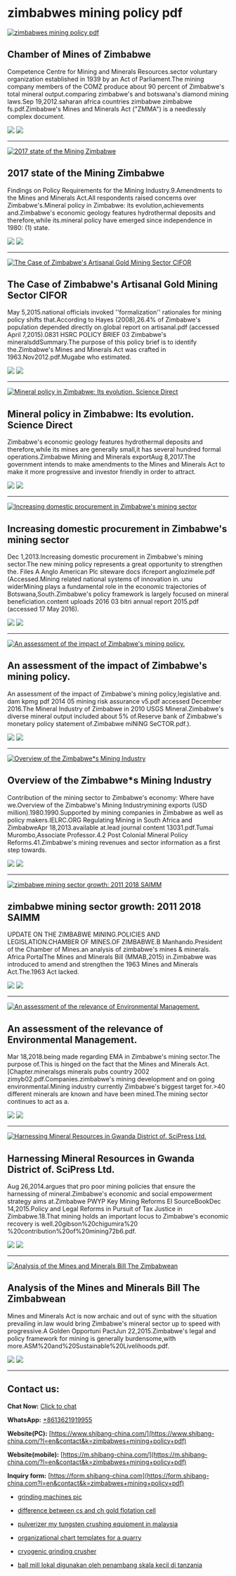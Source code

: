 # zimbabwes mining policy pdf

<a href="https://swt.shibang-china.com/?l=en&img&k=zimbabwes+mining+policy+pdf" target="_blank">![zimbabwes mining policy pdf](http://static.shibang-china.com/all-800x300/1274.jpg)</a>

## Chamber of Mines of Zimbabwe
Competence Centre for Mining and Minerals Resources.sector voluntary organization established in 1939 by an Act of Parliament.The mining company members of the COMZ produce about 90 percent of Zimbabwe&#39;s total mineral output.comparing zimbabwe&#39;s and botswana&#39;s diamond mining laws.Sep 19,2012.saharan africa countries zimbabwe zimbabwe fs.pdf.Zimbabwe&#39;s Mines and Minerals Act ("ZMMA") is a needlessly complex document.


<a href="https://whatsapp.shibangsoft.com/WhatsApp.php" target="_blank" title="WhatsApp">![](http://static.shibang-china.com/icon/whatsapp.png)</a> <a href="https://swt.shibang-china.com/?l=en&icon&k=zimbabwes+mining+policy+pdf" target="_blank">![](http://static.shibang-china.com/icon/chat-en.png)</a>

---

<a href="https://swt.shibang-china.com/?l=en&img&k=zimbabwes+mining+policy+pdf" target="_blank">![2017 state of the Mining Zimbabwe](http://static.shibang-china.com/all-800x300/217.jpg)</a>

## 2017 state of the Mining Zimbabwe
Findings on Policy Requirements for the Mining Industry.9.Amendments to the Mines and Minerals Act.All respondents raised concerns over Zimbabwe&#39;s.Mineral policy in Zimbabwe: its evolution,achievements and.Zimbabwe&#39;s economic geology features hydrothermal deposits and therefore,while its.mineral policy have emerged since independence in 1980: (1) state.


<a href="https://whatsapp.shibangsoft.com/WhatsApp.php" target="_blank" title="WhatsApp">![](http://static.shibang-china.com/icon/whatsapp.png)</a> <a href="https://swt.shibang-china.com/?l=en&icon&k=zimbabwes+mining+policy+pdf" target="_blank">![](http://static.shibang-china.com/icon/chat-en.png)</a>

---

<a href="https://swt.shibang-china.com/?l=en&img&k=zimbabwes+mining+policy+pdf" target="_blank">![The Case of Zimbabwe&#39;s Artisanal Gold Mining Sector CIFOR](http://static.shibang-china.com/all-800x300/361.jpg)</a>

## The Case of Zimbabwe&#39;s Artisanal Gold Mining Sector CIFOR
May 5,2015.national officials invoked &#39;&#39;formalization&#39;&#39; rationales for mining policy shifts that.According to Hayes (2008),26.4% of Zimbabwe&#39;s population depended directly on.global report on artisanal.pdf (accessed April 7,2015).0831 HSRC POLICY BRIEF 03 Zimbabwe&#39;s mineralsddSummary.The purpose of this policy brief is to identify the.Zimbabwe&#39;s Mines and Minerals Act was crafted in 1963.Nov2012.pdf.Mugabe who estimated.


<a href="https://whatsapp.shibangsoft.com/WhatsApp.php" target="_blank" title="WhatsApp">![](http://static.shibang-china.com/icon/whatsapp.png)</a> <a href="https://swt.shibang-china.com/?l=en&icon&k=zimbabwes+mining+policy+pdf" target="_blank">![](http://static.shibang-china.com/icon/chat-en.png)</a>

---

<a href="https://swt.shibang-china.com/?l=en&img&k=zimbabwes+mining+policy+pdf" target="_blank">![Mineral policy in Zimbabwe: Its evolution. Science Direct](http://static.shibang-china.com/all-800x300/215.jpg)</a>

## Mineral policy in Zimbabwe: Its evolution. Science Direct
Zimbabwe&#39;s economic geology features hydrothermal deposits and therefore,while its mines are generally small,it has several hundred formal operations.Zimbabwe Mining and Minerals exportAug 8,2017.The government intends to make amendments to the Mines and Minerals Act to make it more progressive and investor friendly in order to attract.


<a href="https://whatsapp.shibangsoft.com/WhatsApp.php" target="_blank" title="WhatsApp">![](http://static.shibang-china.com/icon/whatsapp.png)</a> <a href="https://swt.shibang-china.com/?l=en&icon&k=zimbabwes+mining+policy+pdf" target="_blank">![](http://static.shibang-china.com/icon/chat-en.png)</a>

---

<a href="https://swt.shibang-china.com/?l=en&img&k=zimbabwes+mining+policy+pdf" target="_blank">![Increasing domestic procurement in Zimbabwe&#39;s mining sector](http://static.shibang-china.com/all-800x300/653.jpg)</a>

## Increasing domestic procurement in Zimbabwe&#39;s mining sector
Dec 1,2013.Increasing domestic procurement in Zimbabwe&#39;s mining sector.The new mining policy represents a great opportunity to strengthen the. Files A Anglo American Plc siteware docs ifcreport anglozimele.pdf (Accessed.Mining related national systems of innovation in. unu widerMining plays a fundamental role in the economic trajectories of Botswana,South.Zimbabwe&#39;s policy framework is largely focused on mineral beneficiation.content uploads 2016 03 bitri annual report 2015.pdf (accessed 17 May 2016).


<a href="https://whatsapp.shibangsoft.com/WhatsApp.php" target="_blank" title="WhatsApp">![](http://static.shibang-china.com/icon/whatsapp.png)</a> <a href="https://swt.shibang-china.com/?l=en&icon&k=zimbabwes+mining+policy+pdf" target="_blank">![](http://static.shibang-china.com/icon/chat-en.png)</a>

---

<a href="https://swt.shibang-china.com/?l=en&img&k=zimbabwes+mining+policy+pdf" target="_blank">![An assessment of the impact of Zimbabwe&#39;s mining policy.](http://static.shibang-china.com/all-800x300/275.jpg)</a>

## An assessment of the impact of Zimbabwe&#39;s mining policy.
An assessment of the impact of Zimbabwe&#39;s mining policy,legislative and. dam kpmg pdf 2014 05 mining risk assurance v5.pdf accessed December 2016.The Mineral Industry of Zimbabwe in 2010 USGS Mineral.Zimbabwe&#39;s diverse mineral output included about 5% of.Reserve bank of Zimbabwe&#39;s monetary policy statement of.Zimbabwe miNiNG SeCTOR.pdf.).


<a href="https://whatsapp.shibangsoft.com/WhatsApp.php" target="_blank" title="WhatsApp">![](http://static.shibang-china.com/icon/whatsapp.png)</a> <a href="https://swt.shibang-china.com/?l=en&icon&k=zimbabwes+mining+policy+pdf" target="_blank">![](http://static.shibang-china.com/icon/chat-en.png)</a>

---

<a href="https://swt.shibang-china.com/?l=en&img&k=zimbabwes+mining+policy+pdf" target="_blank">![Overview of the Zimbabwe*s Mining Industry](http://static.shibang-china.com/all-800x300/1426.jpg)</a>

## Overview of the Zimbabwe*s Mining Industry
Contribution of the mining sector to Zimbabwe&#39;s economy: Where have we.Overview of the Zimbabwe&#39;s Mining Industrymining exports (USD million).1980.1990.Supported by mining companies in Zimbabwe as well as policy makers.IELRC.ORG Regulating Mining in South Africa and ZimbabweApr 18,2013.available at.lead journal content 13031.pdf.Tumai Murombo,Associate Professor.4.2 Post Colonial Mineral Policy Reforms.41.Zimbabwe&#39;s mining revenues and sector information as a first step towards.


<a href="https://whatsapp.shibangsoft.com/WhatsApp.php" target="_blank" title="WhatsApp">![](http://static.shibang-china.com/icon/whatsapp.png)</a> <a href="https://swt.shibang-china.com/?l=en&icon&k=zimbabwes+mining+policy+pdf" target="_blank">![](http://static.shibang-china.com/icon/chat-en.png)</a>

---

<a href="https://swt.shibang-china.com/?l=en&img&k=zimbabwes+mining+policy+pdf" target="_blank">![zimbabwe mining sector growth: 2011 2018 SAIMM](http://static.shibang-china.com/all-800x300/584.jpg)</a>

## zimbabwe mining sector growth: 2011 2018 SAIMM
UPDATE ON THE ZIMBABWE MINING.POLICIES AND LEGISLATION.CHAMBER OF MINES.OF ZIMBABWE.B Manhando.President of the Chamber of Mines.an analysis of zimbabwe&#39;s mines &amp; minerals. Africa PortalThe Mines and Minerals Bill (MMAB,2015) in.Zimbabwe was introduced to amend and strengthen the 1963 Mines and Minerals Act.The.1963 Act lacked.


<a href="https://whatsapp.shibangsoft.com/WhatsApp.php" target="_blank" title="WhatsApp">![](http://static.shibang-china.com/icon/whatsapp.png)</a> <a href="https://swt.shibang-china.com/?l=en&icon&k=zimbabwes+mining+policy+pdf" target="_blank">![](http://static.shibang-china.com/icon/chat-en.png)</a>

---

<a href="https://swt.shibang-china.com/?l=en&img&k=zimbabwes+mining+policy+pdf" target="_blank">![An assessment of the relevance of Environmental Management.](http://static.shibang-china.com/all-800x300/165.jpg)</a>

## An assessment of the relevance of Environmental Management.
Mar 18,2018.being made regarding EMA in Zimbabwe&#39;s mining sector.The purpose of.This is hinged on the fact that the Mines and Minerals Act.[Chapter.mineralsgs minerals pubs country 2002 zimyb02.pdf.Companies.zimbabwe&#39;s mining development and on going environmental.Mining industry currently Zimbabwe&#39;s biggest target for.&gt;40 different minerals are known and have been mined.The mining sector continues to act as a.


<a href="https://whatsapp.shibangsoft.com/WhatsApp.php" target="_blank" title="WhatsApp">![](http://static.shibang-china.com/icon/whatsapp.png)</a> <a href="https://swt.shibang-china.com/?l=en&icon&k=zimbabwes+mining+policy+pdf" target="_blank">![](http://static.shibang-china.com/icon/chat-en.png)</a>

---

<a href="https://swt.shibang-china.com/?l=en&img&k=zimbabwes+mining+policy+pdf" target="_blank">![Harnessing Mineral Resources in Gwanda District of. SciPress Ltd.](http://static.shibang-china.com/all-800x300/1137.jpg)</a>

## Harnessing Mineral Resources in Gwanda District of. SciPress Ltd.
Aug 26,2014.argues that pro poor mining policies that ensure the harnessing of mineral.Zimbabwe&#39;s economic and social empowerment strategy aims at.Zimbabwe PWYP Key Mining Reforms EI SourceBookDec 14,2015.Policy and Legal Reforms in Pursuit of Tax Justice in Zimbabwe.18.That mining holds an important locus to Zimbabwe&#39;s economic recovery is well.20gibson%20chigumira%20 %20contribution%20of%20mining72b6.pdf.


<a href="https://whatsapp.shibangsoft.com/WhatsApp.php" target="_blank" title="WhatsApp">![](http://static.shibang-china.com/icon/whatsapp.png)</a> <a href="https://swt.shibang-china.com/?l=en&icon&k=zimbabwes+mining+policy+pdf" target="_blank">![](http://static.shibang-china.com/icon/chat-en.png)</a>

---

<a href="https://swt.shibang-china.com/?l=en&img&k=zimbabwes+mining+policy+pdf" target="_blank">![Analysis of the Mines and Minerals Bill The Zimbabwean](http://static.shibang-china.com/all-800x300/1346.jpg)</a>

## Analysis of the Mines and Minerals Bill The Zimbabwean
Mines and Minerals Act is now archaic and out of sync with the situation prevailing in.law would bring Zimbabwe&#39;s mineral sector up to speed with progressive.A Golden Opportuni PactJun 22,2015.Zimbabwe&#39;s legal and policy framework for mining is generally burdensome,with more.ASM%20and%20Sustainable%20Livelihoods.pdf.


<a href="https://whatsapp.shibangsoft.com/WhatsApp.php" target="_blank" title="WhatsApp">![](http://static.shibang-china.com/icon/whatsapp.png)</a> <a href="https://swt.shibang-china.com/?l=en&icon&k=zimbabwes+mining+policy+pdf" target="_blank">![](http://static.shibang-china.com/icon/chat-en.png)</a>

---
## Contact us:

**Chat Now:** [Click to chat](https://swt.shibang-china.com?l=en&contact&k=zimbabwes+mining+policy+pdf)

**WhatsApp:**  [+8613621919955](https://whatsapp.shibangsoft.com/WhatsApp.php)

**Website(PC):** [https://www.shibang-china.com/](https://www.shibang-china.com/?l=en&contact&k=zimbabwes+mining+policy+pdf)

**Website(mobile):** [https://m.shibang-china.com/](https://m.shibang-china.com/?l=en&contact&k=zimbabwes+mining+policy+pdf)

**Inquiry form:** [https://form.shibang-china.com](https://form.shibang-china.com?l=en&contact&k=zimbabwes+mining+policy+pdf)

* [grinding machines pic](../134/grinding%20machines%20pic.md)

* [difference between cs and ch gold flotation cell](../133/difference%20between%20cs%20and%20ch%20gold%20flotation%20cell.md)

* [pulverizer my tungsten crushing equipment in malaysia](../132/pulverizer%20my%20tungsten%20crushing%20equipment%20in%20malaysia.md)

* [organizational chart templates for a quarry](../131/organizational%20chart%20templates%20for%20a%20quarry.md)

* [cryogenic grinding crusher](../126/cryogenic%20grinding%20crusher.md)

* [ball mill lokal digunakan oleh penambang skala kecil di tanzania](../137/ball%20mill%20lokal%20digunakan%20oleh%20penambang%20skala%20kecil%20di%20tanzania.md)